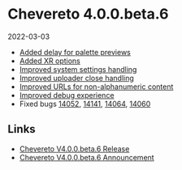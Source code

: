 # Chevereto 4.0.0.beta.6

2022-03-03

- [Added delay for palette previews](https://chevereto.com/community/threads/chevereto-v4-0-0-beta-6.14081/post-70874)
- [Added XR options](https://chevereto.com/community/threads/chevereto-v4-0-0-beta-6.14081/post-70785)
- [Improved system settings handling](https://chevereto.com/community/threads/chevereto-v4-0-0-beta-6.14081/post-70873)
- [Improved uploader close handling](https://chevereto.com/community/threads/chevereto-v4-0-0-beta-6.14081/post-70871)
- [Improved URLs for non-alphanumeric content](https://chevereto.com/community/threads/chevereto-v4-0-0-beta-6.14081/post-70728)
- [Improved debug experience](https://chevereto.com/community/threads/chevereto-v4-0-0-beta-6.14081/post-70566)
- Fixed bugs [14052](https://chevereto.com/community/threads/14052), [14141](https://chevereto.com/community/threads/14141), [14064](https://chevereto.com/community/threads/14064), [14060](https://chevereto.com/community/threads/14060)

## Links

- [Chevereto V4.0.0.beta.6 Release](https://chevereto.com/community/threads/chevereto-v4-0-0-beta-6.14150/)
- [Chevereto V4.0.0.beta.6 Announcement](https://chevereto.com/community/threads/chevereto-v4-0-0-beta-6.14081/)
